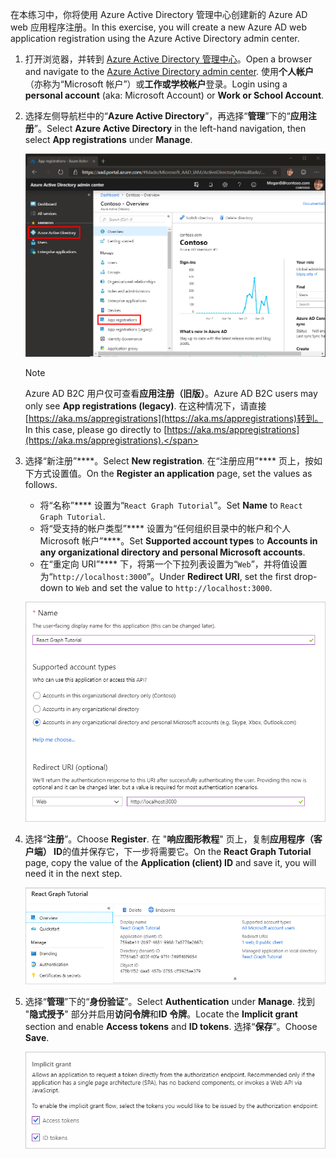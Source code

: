 <!-- markdownlint-disable MD002 MD041 -->

<span data-ttu-id="86b75-101">在本练习中，你将使用 Azure Active Directory 管理中心创建新的 Azure AD web 应用程序注册。</span><span class="sxs-lookup"><span data-stu-id="86b75-101">In this exercise, you will create a new Azure AD web application registration using the Azure Active Directory admin center.</span></span>

1. <span data-ttu-id="86b75-102">打开浏览器，并转到 [Azure Active Directory 管理中心](https://aad.portal.azure.com)。</span><span class="sxs-lookup"><span data-stu-id="86b75-102">Open a browser and navigate to the [Azure Active Directory admin center](https://aad.portal.azure.com).</span></span> <span data-ttu-id="86b75-103">使用**个人帐户**（亦称为“Microsoft 帐户”）或**工作或学校帐户**登录。</span><span class="sxs-lookup"><span data-stu-id="86b75-103">Login using a **personal account** (aka: Microsoft Account) or **Work or School Account**.</span></span>

1. <span data-ttu-id="86b75-104">选择左侧导航栏中的“**Azure Active Directory**”，再选择“**管理**”下的“**应用注册**”。</span><span class="sxs-lookup"><span data-stu-id="86b75-104">Select **Azure Active Directory** in the left-hand navigation, then select **App registrations** under **Manage**.</span></span>

    ![<span data-ttu-id="86b75-105">应用注册的屏幕截图</span><span class="sxs-lookup"><span data-stu-id="86b75-105">A screenshot of the App registrations</span></span> ](./images/aad-portal-app-registrations.png)

    > [!NOTE]
    > <span data-ttu-id="86b75-106">Azure AD B2C 用户仅可查看**应用注册（旧版）**。</span><span class="sxs-lookup"><span data-stu-id="86b75-106">Azure AD B2C users may only see **App registrations (legacy)**.</span></span> <span data-ttu-id="86b75-107">在这种情况下，请直接[https://aka.ms/appregistrations](https://aka.ms/appregistrations)转到。</span><span class="sxs-lookup"><span data-stu-id="86b75-107">In this case, please go directly to [https://aka.ms/appregistrations](https://aka.ms/appregistrations).</span></span>

1. <span data-ttu-id="86b75-108">选择“新注册”\*\*\*\*。</span><span class="sxs-lookup"><span data-stu-id="86b75-108">Select **New registration**.</span></span> <span data-ttu-id="86b75-109">在“注册应用”\*\*\*\* 页上，按如下方式设置值。</span><span class="sxs-lookup"><span data-stu-id="86b75-109">On the **Register an application** page, set the values as follows.</span></span>

    - <span data-ttu-id="86b75-110">将“名称”\*\*\*\* 设置为“`React Graph Tutorial`”。</span><span class="sxs-lookup"><span data-stu-id="86b75-110">Set **Name** to `React Graph Tutorial`.</span></span>
    - <span data-ttu-id="86b75-111">将“受支持的帐户类型”\*\*\*\* 设置为“任何组织目录中的帐户和个人 Microsoft 帐户”\*\*\*\*。</span><span class="sxs-lookup"><span data-stu-id="86b75-111">Set **Supported account types** to **Accounts in any organizational directory and personal Microsoft accounts**.</span></span>
    - <span data-ttu-id="86b75-112">在“重定向 URI”\*\*\*\* 下，将第一个下拉列表设置为“`Web`”，并将值设置为“`http://localhost:3000`”。</span><span class="sxs-lookup"><span data-stu-id="86b75-112">Under **Redirect URI**, set the first drop-down to `Web` and set the value to `http://localhost:3000`.</span></span>

    !["注册应用程序" 页的屏幕截图](./images/aad-register-an-app.png)

1. <span data-ttu-id="86b75-114">选择“**注册**”。</span><span class="sxs-lookup"><span data-stu-id="86b75-114">Choose **Register**.</span></span> <span data-ttu-id="86b75-115">在 "**响应图形教程**" 页上，复制**应用程序（客户端） ID**的值并保存它，下一步将需要它。</span><span class="sxs-lookup"><span data-stu-id="86b75-115">On the **React Graph Tutorial** page, copy the value of the **Application (client) ID** and save it, you will need it in the next step.</span></span>

    ![新应用注册的应用程序 ID 的屏幕截图](./images/aad-application-id.png)

1. <span data-ttu-id="86b75-117">选择“**管理**”下的“**身份验证**”。</span><span class="sxs-lookup"><span data-stu-id="86b75-117">Select **Authentication** under **Manage**.</span></span> <span data-ttu-id="86b75-118">找到 "**隐式授予**" 部分并启用**访问令牌**和**ID 令牌**。</span><span class="sxs-lookup"><span data-stu-id="86b75-118">Locate the **Implicit grant** section and enable **Access tokens** and **ID tokens**.</span></span> <span data-ttu-id="86b75-119">选择“**保存**”。</span><span class="sxs-lookup"><span data-stu-id="86b75-119">Choose **Save**.</span></span>

    ![隐式 grant 部分的屏幕截图](./images/aad-implicit-grant.png)

